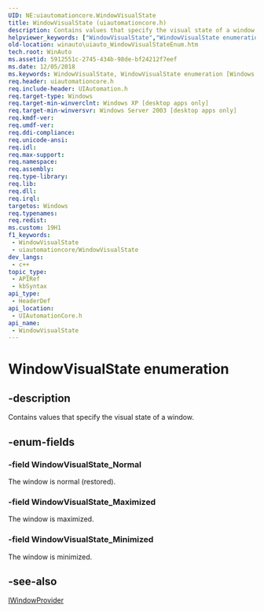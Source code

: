 ```yaml
---
UID: NE:uiautomationcore.WindowVisualState
title: WindowVisualState (uiautomationcore.h)
description: Contains values that specify the visual state of a window.
helpviewer_keywords: ["WindowVisualState","WindowVisualState enumeration [Windows Accessibility]","WindowVisualState_Maximized","WindowVisualState_Minimized","WindowVisualState_Normal","uiauto.uiauto_WindowVisualStateEnum","uiauto_WindowVisualStateEnum","uiautomationcore/WindowVisualState","uiautomationcore/WindowVisualState_Maximized","uiautomationcore/WindowVisualState_Minimized","uiautomationcore/WindowVisualState_Normal","winauto.uiauto_WindowVisualStateEnum"]
old-location: winauto\uiauto_WindowVisualStateEnum.htm
tech.root: WinAuto
ms.assetid: 5912551c-2745-434b-98de-bf24212f7eef
ms.date: 12/05/2018
ms.keywords: WindowVisualState, WindowVisualState enumeration [Windows Accessibility], WindowVisualState_Maximized, WindowVisualState_Minimized, WindowVisualState_Normal, uiauto.uiauto_WindowVisualStateEnum, uiauto_WindowVisualStateEnum, uiautomationcore/WindowVisualState, uiautomationcore/WindowVisualState_Maximized, uiautomationcore/WindowVisualState_Minimized, uiautomationcore/WindowVisualState_Normal, winauto.uiauto_WindowVisualStateEnum
req.header: uiautomationcore.h
req.include-header: UIAutomation.h
req.target-type: Windows
req.target-min-winverclnt: Windows XP [desktop apps only]
req.target-min-winversvr: Windows Server 2003 [desktop apps only]
req.kmdf-ver: 
req.umdf-ver: 
req.ddi-compliance: 
req.unicode-ansi: 
req.idl: 
req.max-support: 
req.namespace: 
req.assembly: 
req.type-library: 
req.lib: 
req.dll: 
req.irql: 
targetos: Windows
req.typenames: 
req.redist: 
ms.custom: 19H1
f1_keywords:
 - WindowVisualState
 - uiautomationcore/WindowVisualState
dev_langs:
 - c++
topic_type:
 - APIRef
 - kbSyntax
api_type:
 - HeaderDef
api_location:
 - UIAutomationCore.h
api_name:
 - WindowVisualState
---
```


# WindowVisualState enumeration


## -description

Contains values that specify the visual state of a window.

## -enum-fields

### -field WindowVisualState_Normal

The window is normal (restored).

### -field WindowVisualState_Maximized

The window is maximized.

### -field WindowVisualState_Minimized

The window is minimized.

## -see-also

<a href="https://docs.microsoft.com/windows/desktop/api/uiautomationcore/nn-uiautomationcore-iwindowprovider">IWindowProvider</a>

